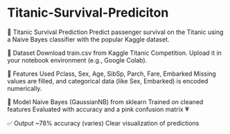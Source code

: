 # Titanic-Survival-Prediciton
🚢 Titanic Survival Prediction
Predict passenger survival on the Titanic using a Naive Bayes classifier with the popular Kaggle dataset.

📂 Dataset
Download train.csv from Kaggle Titanic Competition.
Upload it in your notebook environment (e.g., Google Colab).

🧪 Features Used
Pclass, Sex, Age, SibSp, Parch, Fare, Embarked
Missing values are filled, and categorical data (like Sex, Embarked) is encoded numerically.

🧠 Model
Naive Bayes (GaussianNB) from sklearn
Trained on cleaned features
Evaluated with accuracy and a pink confusion matrix 💗

✅ Output
~78% accuracy (varies)
Clear visualization of predictions
